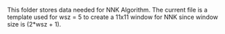 This folder stores data needed for NNK Algorithm.
The current file is a template used for wsz = 5 to create a 11x11 window for NNK since window size is (2*wsz + 1).
